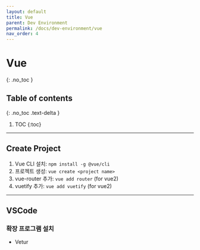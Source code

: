 ```yaml
---
layout: default
title: Vue
parent: Dev Environment
permalink: /docs/dev-environment/vue
nav_order: 4
---
```


# Vue
{: .no_toc }

## Table of contents
{: .no_toc .text-delta }

1. TOC
{:toc}

---

## Create Project
1. Vue CLI 설치: `npm install -g @vue/cli`
2. 프로젝트 생성: `vue create <project name>`
3. vue-router 추가: `vue add router` (for vue2)
4. vuetify 추가: `vue add vuetify` (for vue2)

---

## VSCode

### 확장 프로그램 설치
- Vetur
